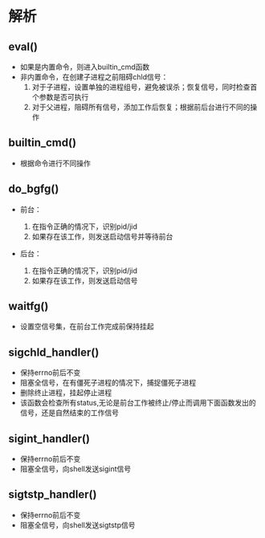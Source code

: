 # 解析

## eval()

- 如果是内置命令，则进入builtin_cmd函数
- 非内置命令，在创建子进程之前阻碍chld信号：
  1. 对于子进程，设置单独的进程组号，避免被误杀；恢复信号，同时检查首个参数是否可执行
  2. 对于父进程，阻碍所有信号，添加工作后恢复；根据前后台进行不同的操作

## builtin_cmd()

- 根据命令进行不同操作

## do_bgfg()

- 前台：
  1. 在指令正确的情况下，识别pid/jid
  2. 如果存在该工作，则发送启动信号并等待前台

- 后台：
  1. 在指令正确的情况下，识别pid/jid
  2. 如果存在该工作，则发送启动信号

## waitfg()

- 设置空信号集，在前台工作完成前保持挂起

## sigchld_handler()

- 保持errno前后不变
- 阻塞全信号，在有僵死子进程的情况下，捕捉僵死子进程
- 删除终止进程，挂起停止进程
- 该函数会检查所有status,无论是前台工作被终止/停止而调用下面函数发出的信号，还是自然结束的工作信号

## sigint_handler()

- 保持errno前后不变
- 阻塞全信号，向shell发送sigint信号

## sigtstp_handler()

- 保持errno前后不变
- 阻塞全信号，向shell发送sigtstp信号
